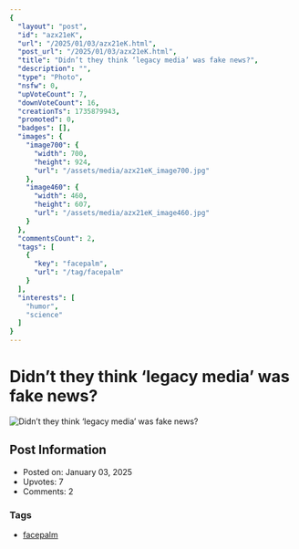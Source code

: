 ```yaml
---
{
  "layout": "post",
  "id": "azx21eK",
  "url": "/2025/01/03/azx21eK.html",
  "post_url": "/2025/01/03/azx21eK.html",
  "title": "Didn’t they think ‘legacy media’ was fake news?",
  "description": "",
  "type": "Photo",
  "nsfw": 0,
  "upVoteCount": 7,
  "downVoteCount": 16,
  "creationTs": 1735879943,
  "promoted": 0,
  "badges": [],
  "images": {
    "image700": {
      "width": 700,
      "height": 924,
      "url": "/assets/media/azx21eK_image700.jpg"
    },
    "image460": {
      "width": 460,
      "height": 607,
      "url": "/assets/media/azx21eK_image460.jpg"
    }
  },
  "commentsCount": 2,
  "tags": [
    {
      "key": "facepalm",
      "url": "/tag/facepalm"
    }
  ],
  "interests": [
    "humor",
    "science"
  ]
}
---
```


# Didn’t they think ‘legacy media’ was fake news?

![Didn’t they think ‘legacy media’ was fake news?](/assets/media/azx21eK_image700.jpg)

## Post Information

- Posted on: January 03, 2025
- Upvotes: 7
- Comments: 2

### Tags

- [facepalm](/tag/facepalm)
